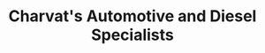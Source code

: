 ---
title: "Charvat's Automotive and Diesel Specialists"
url: /fort-collins/charvats-automotive-and-diesel-specialists/
shop: Autowerkstatt
---